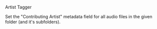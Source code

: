 Artist Tagger

Set the "Contributing Artist" metadata field for all audio files in the given folder (and it's subfolders).